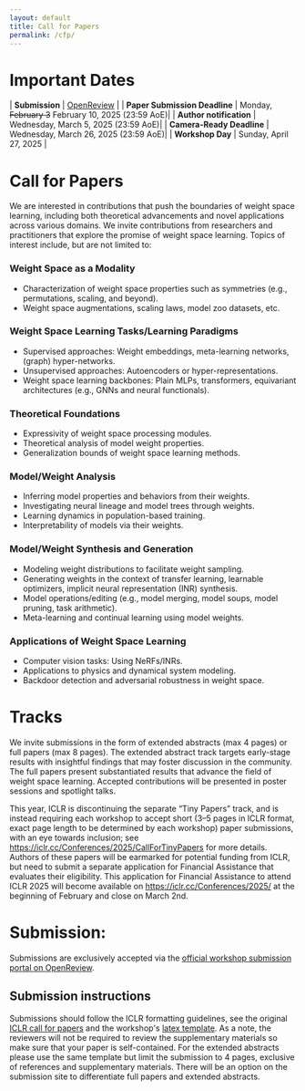```yaml
---
layout: default
title: Call for Papers
permalink: /cfp/
---
```


# Important Dates

| **Submission**          | [OpenReview](https://openreview.net/group?id=ICLR.cc/2025/Workshop/WSL) |
| **Paper Submission Deadline**            | Monday, ~~February 3~~ February 10, 2025 (23:59 AoE)|
| **Author notification** | Wednesday, March 5, 2025 (23:59 AoE)|
| **Camera-Ready Deadline** | Wednesday, March 26, 2025 (23:59 AoE)|
| **Workshop Day** | Sunday, April 27, 2025 |

# Call for Papers

We are interested in contributions that push the boundaries of weight space learning, including both theoretical advancements and novel applications across various domains. We invite contributions from researchers and practitioners that explore the promise of weight space learning. Topics of interest include, but are not limited to:

### Weight Space as a Modality

- Characterization of weight space properties such as symmetries (e.g., permutations, scaling, and beyond).
- Weight space augmentations, scaling laws, model zoo datasets, etc.

### Weight Space Learning Tasks/Learning Paradigms

- Supervised approaches: Weight embeddings, meta-learning networks, (graph) hyper-networks.
- Unsupervised approaches: Autoencoders or hyper-representations.
- Weight space learning backbones: Plain MLPs, transformers, equivariant architectures (e.g., GNNs and neural functionals).

### Theoretical Foundations

- Expressivity of weight space processing modules.
- Theoretical analysis of model weight properties.
- Generalization bounds of weight space learning methods.

### Model/Weight Analysis

- Inferring model properties and behaviors from their weights.
- Investigating neural lineage and model trees through weights.
- Learning dynamics in population-based training.
- Interpretability of models via their weights.

### Model/Weight Synthesis and Generation

- Modeling weight distributions to facilitate weight sampling.
- Generating weights in the context of transfer learning, learnable optimizers, implicit neural representation (INR) synthesis.
- Model operations/editing (e.g., model merging, model soups, model pruning, task arithmetic).
- Meta-learning and continual learning using model weights.

### Applications of Weight Space Learning

- Computer vision tasks: Using NeRFs/INRs.
- Applications to physics and dynamical system modeling.
- Backdoor detection and adversarial robustness in weight space.

# Tracks

We invite submissions in the form of extended abstracts (max 4 pages) or full papers (max 8 pages). The extended abstract track targets early-stage results with insightful findings that may foster discussion in the community. 
The full papers present substantiated results that advance the field of weight space learning.
Accepted contributions will be presented in poster sessions and spotlight talks. 

This year, ICLR is discontinuing the separate “Tiny Papers” track, and is instead requiring each workshop to accept short (3–5 pages in ICLR format, exact page length to be determined by each workshop) paper submissions, with an eye towards inclusion; see ​​https://iclr.cc/Conferences/2025/CallForTinyPapers for more details. Authors of these papers will be earmarked for potential funding from ICLR, but need to submit a separate application for Financial Assistance that evaluates their eligibility. This application for Financial Assistance to attend ICLR 2025 will become available on https://iclr.cc/Conferences/2025/ at the beginning of February and close on March 2nd.

# Submission:
Submissions are exclusively accepted via the [official workshop submission portal on OpenReview](https://openreview.net/group?id=ICLR.cc/2025/Workshop/WSL). 


## Submission instructions

Submissions should follow the ICLR formatting guidelines, see the original [ICLR call for papers](https://iclr.cc/Conferences/2025/CallForPapers) and the workshop's [latex template](/assets/iclr_workshop.zip). As a note, the reviewers will not be required to review the supplementary materials so make sure that your paper is self-contained. For the extended abstracts please use the same template but limit the submission to 4 pages, exclusive of references and supplementary materials. There will be an option on the submission site to differentiate full papers and extended abstracts.